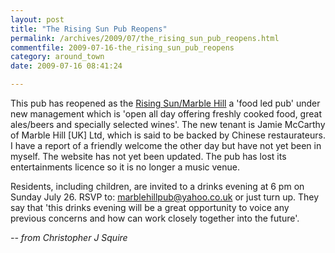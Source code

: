 ```yaml
---
layout: post
title: "The Rising Sun Pub Reopens"
permalink: /archives/2009/07/the_rising_sun_pub_reopens.html
commentfile: 2009-07-16-the_rising_sun_pub_reopens
category: around_town
date: 2009-07-16 08:41:24

---
```


This pub has reopened as the [Rising Sun/Marble Hill](https://stmargarets.london/directory/pub/200611051507) a 'food led pub' under new management which is 'open all day offering freshly cooked food, great ales/beers and specially selected wines'. The new tenant is Jamie McCarthy of Marble Hill \[UK\] Ltd, which is said to be backed by Chinese restaurateurs. I have a report of a friendly welcome the other day but have not yet been in myself. The website has not yet been updated. The pub has lost its entertainments licence so it is no longer a music venue.

Residents, including children, are invited to a drinks evening at 6 pm on Sunday July 26. RSVP to: <marblehillpub@yahoo.co.uk> or just turn up. They say that 'this drinks evening will be a great opportunity to voice any previous concerns and how can work closely together into the future'.

<cite>-- from Christopher J Squire</cite>
